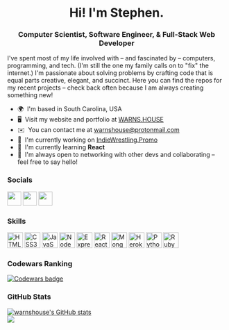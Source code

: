 <h1 align="center">Hi! I'm Stephen.</h1>
<h3 align="center">Computer Scientist, Software Engineer, & Full-Stack Web Developer</h3>

I've spent most of my life involved with – and fascinated by – computers, programming, and tech. (I'm still the one my family calls on to "fix" the internet.) I'm passionate about solving problems by crafting code that is equal parts creative, elegant, and succinct. Here you can find the repos for my recent projects – check back often because I am always creating something new!

*   🌍  I'm based in South Carolina, USA
*   🖥️  Visit my website and portfolio at [WARNS.HOUSE](https://warns.house)
*   ✉️  You can contact me at [war&#110;sh&#111;u&#115;e&#64;&#112;r&#111;tonm&#97;&#105;&#108;&#46;&#99;om](mai&#108;to&#58;war&#110;&#37;7&#51;&#104;&#37;6&#70;&#37;75s%65@p&#114;ot&#37;&#54;&#70;nm&#97;il.&#99;o&#109;)
*   🚀  I'm currently working on [IndieWrestling.Promo](https://github.com/warnshouse/indiewrestling.promo)
*   🧠  I'm currently learning **React**
*   🤝  I'm always open to networking with other devs and collaborating – feel free to say hello!

### Socials
<p align="left">
<a href="https://www.github.com/warnshouse" target="_blank" rel="noreferrer"><img src="https://raw.githubusercontent.com/danielcranney/readme-generator/main/public/icons/socials/github.svg" width="32" height="32" /></a>
<a href="https://www.linkedin.com/in/stephen-warnshuis" target="_blank" rel="noreferrer"><img src="https://raw.githubusercontent.com/danielcranney/readme-generator/main/public/icons/socials/linkedin.svg" width="32" height="32" /></a>
<a href="https://www.twitter.com/warns_house" target="_blank" rel="noreferrer"><img src="https://raw.githubusercontent.com/danielcranney/readme-generator/main/public/icons/socials/twitter.svg" width="32" height="32" /></a></p>

### Skills 
<p align="left">
<a href="https://developer.mozilla.org/en-US/docs/Glossary/HTML5" target="_blank" rel="noreferrer"><img src="https://raw.githubusercontent.com/danielcranney/readme-generator/main/public/icons/skills/html5-colored.svg" width="36" height="36" alt="HTML5" /></a>
<a href="https://developer.mozilla.org/en-US/docs/Web/CSS" target="_blank" rel="noreferrer"><img src="https://raw.githubusercontent.com/danielcranney/readme-generator/main/public/icons/skills/css3-colored.svg" width="36" height="36" alt="CSS3" /></a>
<a href="https://developer.mozilla.org/en-US/docs/Web/JavaScript" target="_blank" rel="noreferrer"><img src="https://raw.githubusercontent.com/danielcranney/readme-generator/main/public/icons/skills/javascript-colored.svg" width="36" height="36" alt="JavaScript" /></a>
<a href="https://nodejs.org/en/" target="_blank" rel="noreferrer"><img src="https://raw.githubusercontent.com/danielcranney/readme-generator/main/public/icons/skills/nodejs-colored.svg" width="36" height="36" alt="NodeJS" /></a>
<a href="https://expressjs.com/" target="_blank" rel="noreferrer"><img src="https://raw.githubusercontent.com/danielcranney/readme-generator/main/public/icons/skills/express-colored.svg" width="36" height="36" alt="Express" /></a>
<a href="https://reactjs.org/" target="_blank" rel="noreferrer"><img src="https://raw.githubusercontent.com/danielcranney/readme-generator/main/public/icons/skills/react-colored.svg" width="36" height="36" alt="React" /></a>
<a href="https://www.mongodb.com/" target="_blank" rel="noreferrer"><img src="https://raw.githubusercontent.com/danielcranney/readme-generator/main/public/icons/skills/mongodb-colored.svg" width="36" height="36" alt="MongoDB" /></a>
<a href="https://www.heroku.com/" target="_blank" rel="noreferrer"><img src="https://raw.githubusercontent.com/danielcranney/readme-generator/main/public/icons/skills/heroku-colored.svg" width="36" height="36" alt="Heroku" /></a>
<a href="https://www.python.org/" target="_blank" rel="noreferrer"><img src="https://raw.githubusercontent.com/danielcranney/readme-generator/main/public/icons/skills/python-colored.svg" width="36" height="36" alt="Python" /></a>
<a href="https://www.ruby-lang.org/en/" target="_blank" rel="noreferrer"><img src="https://raw.githubusercontent.com/danielcranney/readme-generator/main/public/icons/skills/ruby-colored.svg" width="36" height="36" alt="Ruby" /></a></p>

### Codewars Ranking
<p align="left">
<a href="https://www.codewars.com/users/warnshouse" target="_blank" rel="noreferrer"> <img src="https://www.codewars.com/users/warnshouse/badges/large" alt="Codewars badge" /></a></p>

### GitHub Stats
<p align="left">
<a href="http://www.github.com/warnshouse"><img src="https://github-readme-stats.vercel.app/api?username=warnshouse&show_icons=true&hide=stars,issues,&count_private=true&title_color=0891b2&text_color=ffffff&icon_color=0891b2&bg_color=1c1917&hide_border=true&show_icons=true" alt="warnshouse's GitHub stats" /></a><br>
<a href="http://www.github.com/warnshouse"><img src="https://github-readme-streak-stats.herokuapp.com/?user=warnshouse&stroke=ffffff&background=1c1917&ring=0891b2&fire=0891b2&currStreakNum=ffffff&currStreakLabel=0891b2&sideNums=ffffff&sideLabels=ffffff&dates=ffffff&hide_border=true" /></a></p>
